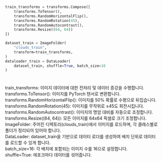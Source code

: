```python
train_transforms = transforms.Compose([
    transforms.ToTensor(),
    transforms.RandomHorizontalFlip(),
    transforms.RandomRotation(45),
    transforms.RandomAutocontrast(),
    transforms.Resize((64, 64))
])

dataset_train = ImageFolder(
    "clouds_train",
    transform=train_transforms,
)
dataloader_train = DataLoader(
    dataset_train, shuffle=True, batch_size=16
)
```

# 
train_transforms: 이미지 데이터에 대한 전처리 및 데이터 증강을 수행합니다. <br>
transforms.ToTensor(): 이미지를 PyTorch 텐서로 변환합니다.<br>
transforms.RandomHorizontalFlip(): 이미지를 50% 확률로 수평으로 뒤집습니다.<br>
transforms.RandomRotation(45): 이미지를 무작위로 ±45도 회전시킵니다.<br>
transforms.RandomAutocontrast(): 이미지의 명암 대비를 자동으로 조정합니다.<br>
transforms.Resize((64, 64)): 모든 이미지를 64x64 픽셀로 크기 조정합니다.<br>
ImageFolder: 주어진 디렉토리(clouds_train)에서 이미지를 로드하며, 각 클래스별로 폴더가 정리되어 있어야 합니다.<br>
DataLoader: dataset_train을 기반으로 데이터 로더를 생성하여 배치 단위로 데이터를 로드할 수 있게 합니다.<br>
batch_size=16: 각 배치에 포함되는 이미지 수를 16으로 설정합니다.<br>
shuffle=True: 에포크마다 데이터를 섞어줍니다.<br>
